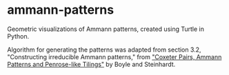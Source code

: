 # ammann-patterns
Geometric visualizations of Ammann patterns, created using Turtle in Python.

Algorithm for generating the patterns was adapted from section 3.2, "Constructing irreducible Ammann patterns," from ["Coxeter Pairs, Ammann Patterns and Penrose-like Tilings"](https://arxiv.org/abs/1608.08215) by Boyle and Steinhardt.
